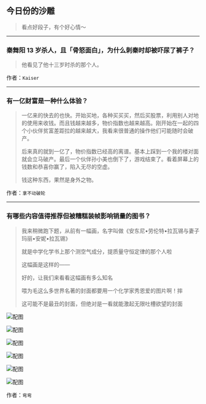 ## 今日份的沙雕

> 看点好段子，有个好心情～


 
---

### 秦舞阳 13 岁杀人，且「骨怒面白」，为什么刺秦时却被吓尿了裤子？

> 他看见了他十三岁时杀的那个人。


作者：`Kaiser`

---

### 有一亿财富是一种什么体验？

> 一亿来的快去的也快。开始买地，各种买买买，然后买股票，利用别人对地的使用来收钱。而且钱越来越多，物价指数也越来越高。刚开始在一起的四个小伙伴贫富差距拉的越来越大，我看来很普通的操作他们可能随时会破产。
> 
> 后来真的就到一亿了，物价指数已经高的离谱。基本上踩到一个我的楼对面就会立马破产。最后一个伙伴孙小美也倒下了，游戏结束了。看着屏幕上的钱数和恭喜你赢了，陷入无尽的空虚。
> 
> 钱这种东西，果然是身外之物。


作者：`拿不动破轮`

---

### 有哪些内容值得推荐但被糟糕装帧影响销量的图书？

> 我来稍微跑下题，从前有一幅画，名字叫做《安东尼•劳伦特•拉瓦锡与妻子玛丽•安妮•拉瓦锡》
> 
> 就是中学化学书上那个测空气成分，提质量守恒定律的那个人啦
> 
> 这幅画是这样的——
> 
> 好的，让我们来看看这幅画有多么知名
> 
> 喂为毛这么多世界名著的封面都要用一个化学家秀恩爱的图片啊！摔
> 
> 这可能不是最丑的封面，但绝对是一看就能激起无限吐槽欲望的封面



![配图](http://pic4.zhimg.com/84f5bc97c7c975a35e0ac4083b2481e7_b.jpg)



![配图](http://pic1.zhimg.com/e8eaad40e48a3687dad5d9d513b2f9c0_b.jpg)



![配图](http://pic3.zhimg.com/0fa3198fdc27713e5dd4ec7e0e53759e_b.jpg)



![配图](http://pic3.zhimg.com/a7d2ce5652842f50ed39a90830078c86_b.jpg)



![配图](http://pic4.zhimg.com/886cdc6077e31522e37c5eb151f0a22b_b.jpg)



![配图](http://pic3.zhimg.com/3aa1762b632b91609497b020303ff9de_b.jpg)


作者：`弯弯`